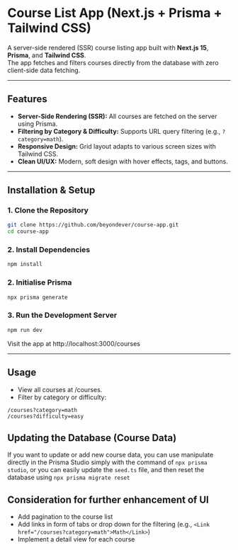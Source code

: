 # Course List App (Next.js + Prisma + Tailwind CSS)

A server-side rendered (SSR) course listing app built with **Next.js 15**, **Prisma**, and **Tailwind CSS**.  
The app fetches and filters courses directly from the database with zero client-side data fetching.

---

## Features
- **Server-Side Rendering (SSR):** All courses are fetched on the server using Prisma.  
- **Filtering by Category & Difficulty:** Supports URL query filtering (e.g., `?category=math`).  
- **Responsive Design:** Grid layout adapts to various screen sizes with Tailwind CSS.  
- **Clean UI/UX:** Modern, soft design with hover effects, tags, and buttons.

---

## Installation & Setup

### 1. Clone the Repository  
```bash
git clone https://github.com/beyondever/course-app.git
cd course-app
```

### 2. Install Dependencies
```bash
npm install
```

### 2. Initialise Prisma
```bash
npx prisma generate
```

### 3. Run the Development Server
```bash
npm run dev
```


Visit the app at http://localhost:3000/courses

---

## Usage
- View all courses at /courses.
- Filter by category or difficulty:
```
/courses?category=math
/courses?difficulty=easy
```

## Updating the Database (Course Data)

If you want to update or add new course data, you can use manipulate directly in the Prisma Studio simply with the command of `npx prisma studio`, or you can easily update the `seed.ts` file, and then reset the database using `npx prisma migrate reset`

## Consideration for further enhancement of UI

- Add pagination to the course list
- Add links in form of tabs or drop down for the filtering (e.g., `<Link href="/courses?category=math">Math</Link>`)
- Implement a detail view for each course
